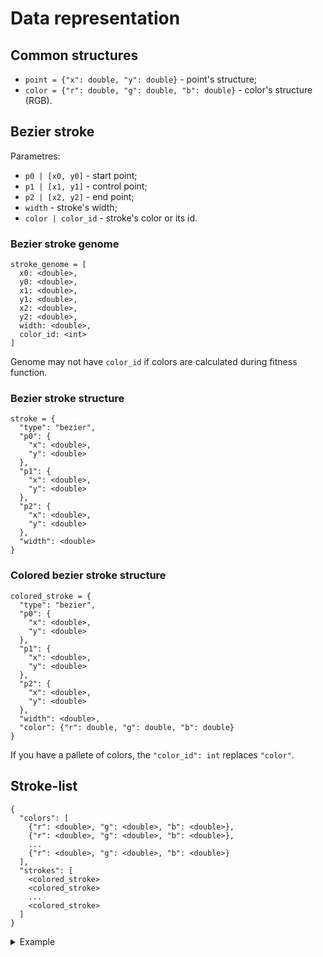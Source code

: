 # Data representation

## Common structures

* `point = {"x": double, "y": double}` - point's structure;
* `color = {"r": double, "g": double, "b": double}` - color's structure (RGB).

## Bezier stroke

Parametres:
* `p0 | [x0, y0]` - start point;
* `p1 | [x1, y1]` - control point;
* `p2 | [x2, y2]` - end point;
* `width` - stroke's width;
* `color | color_id` - stroke's color or its id.

### Bezier stroke genome

```
stroke_genome = [
  x0: <double>,
  y0: <double>,
  x1: <double>,
  y1: <double>,
  x2: <double>,
  y2: <double>,
  width: <double>,
  color_id: <int>
]
```

Genome may not have `color_id` if colors are calculated during fitness function.

### Bezier stroke structure

```
stroke = {
  "type": "bezier",
  "p0": {
    "x": <double>,
    "y": <double>
  },
  "p1": {
    "x": <double>,
    "y": <double>
  },
  "p2": {
    "x": <double>,
    "y": <double>
  },
  "width": <double>
}
```

### Colored bezier stroke structure

```
colored_stroke = {
  "type": "bezier",
  "p0": {
    "x": <double>,
    "y": <double>
  },
  "p1": {
    "x": <double>,
    "y": <double>
  },
  "p2": {
    "x": <double>,
    "y": <double>
  },
  "width": <double>,
  "color": {"r": double, "g": double, "b": double}
}
```

If you have a pallete of colors, the `"color_id": int` replaces `"color"`.

## Stroke-list

```
{
  "colors": [
    {"r": <double>, "g": <double>, "b": <double>},
    {"r": <double>, "g": <double>, "b": <double>},
    ...
    {"r": <double>, "g": <double>, "b": <double>}
  ],
  "strokes": [
    <colored_stroke>
    <colored_stroke>
    ...
    <colored_stroke>
  ]
}
```

<details>

<summary>Example</summary>

```json
{
  "colors": [
    {"r": 240, "g": 80, "b": 100},
    {"r": 20, "g": 60, "b": 240},
    {"r": 30, "g": 150, "b": 40}
  ],
  "strokes": [
    {
      "type": "bezier",
      "p0": {
        "x": 100.20,
        "y": 40.25
      },
      "p1": {
        "x": 139.50,
        "y": 53
      },
      "p2": {
        "x": 134.30,
        "y": 82.80
      },
      "width": 20.40,
      "color_id": 2
    },
    {
      "type": "bezier",
      "p0": {
        "x": 88.70,
        "y": 50.20
      },
      "p1": {
        "x": 91.00,
        "y": 70.20
      },
      "p2": {
        "x": 122.6,
        "y": 79.90
      },
      "width": 16.80,
      "color_id": 0
    },
    {
      "type": "bezier",
      "p0": {
        "x": 94.30,
        "y": 48.50
      },
      "p1": {
        "x": 111.50,
        "y": 63.70
      },
      "p2": {
        "x": 115.7,
        "y": 82
      },
      "width": 18.00,
      "color_id": 1
    }
  ]
}
```

</details>